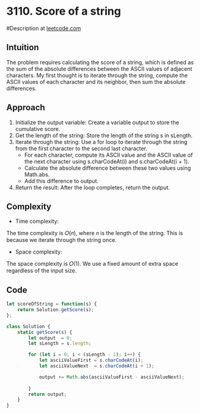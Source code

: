 # 3110. Score of a string
#Description at [leetcode.com](https://leetcode.com/problems/score-of-a-string/description/)

## Intuition
The problem requires calculating the score of a string, which is defined as the sum of the absolute differences between the ASCII values of adjacent characters. My first thought is to iterate through the string, compute the ASCII values of each character and its neighbor, then sum the absolute differences.

## Approach
1. Initialize the output variable: Create a variable output to store the cumulative score.
2. Get the length of the string: Store the length of the string s in sLength.
3. Iterate through the string: Use a for loop to iterate through the string from the first character to the second last character.
    - For each character, compute its ASCII value and the ASCII value of the next character using s.charCodeAt(i) and s.charCodeAt(i + 1).
    - Calculate the absolute difference between these two values using Math.abs.
    - Add this difference to output.
4. Return the result: After the loop completes, return the output.

## Complexity
- Time complexity:

The time complexity is 𝑂(𝑛), where 𝑛 is the length of the string. This is because we iterate through the string once.

- Space complexity:

The space complexity is 𝑂(1). We use a fixed amount of extra space regardless of the input size.

## Code
```js
let scoreOfString = function(s) {
    return Solution.getScore(s);
};

class Solution {
    static getScore(s) {
        let output  = 0; 
        let sLength = s.length;

        for (let i = 0; i < (sLength - 1); i++) {
            let asciiValueFirst = s.charCodeAt(i);
            let asciiValueNext  = s.charCodeAt(i + 1); 

            output += Math.abs(asciiValueFirst - asciiValueNext);
            
        } 
        return output; 
    }
}
```